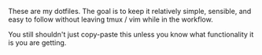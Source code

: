 These are my dotfiles.
The goal is to keep it relatively simple, sensible, and easy to follow without leaving tmux / vim while in the workflow.

You still shouldn't just copy-paste this unless you know what functionality it is you are getting.


